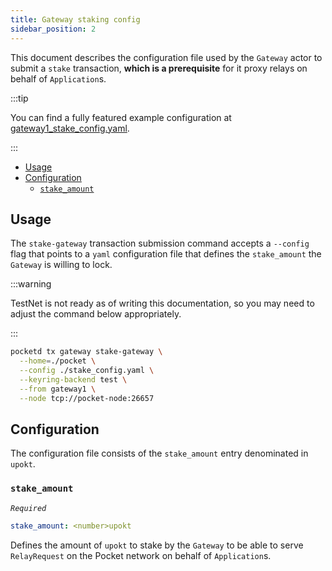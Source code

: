 ```yaml
---
title: Gateway staking config
sidebar_position: 2
---
```


This document describes the configuration file used by the `Gateway` actor
to submit a `stake` transaction, **which is a prerequisite** for it proxy relays
on behalf of `Application`s.

:::tip

You can find a fully featured example configuration at [gateway1_stake_config.yaml](https://github.com/pokt-network/poktroll/tree/main/localnet/pocketd/config/gateway1_stake_config.yaml).

:::

- [Usage](#usage)
- [Configuration](#configuration)
  - [`stake_amount`](#stake_amount)

## Usage

The `stake-gateway` transaction submission command accepts a `--config` flag
that points to a `yaml` configuration file that defines the `stake_amount` the
`Gateway` is willing to lock.

:::warning

TestNet is not ready as of writing this documentation, so you may
need to adjust the command below appropriately.

:::

```bash
pocketd tx gateway stake-gateway \
  --home=./pocket \
  --config ./stake_config.yaml \
  --keyring-backend test \
  --from gateway1 \
  --node tcp://pocket-node:26657
```

## Configuration

The configuration file consists of the `stake_amount` entry denominated in `upokt`.

### `stake_amount`

_`Required`_

```yaml
stake_amount: <number>upokt
```

Defines the amount of `upokt` to stake by the `Gateway` to be able to serve
`RelayRequest` on the Pocket network on behalf of `Application`s.
